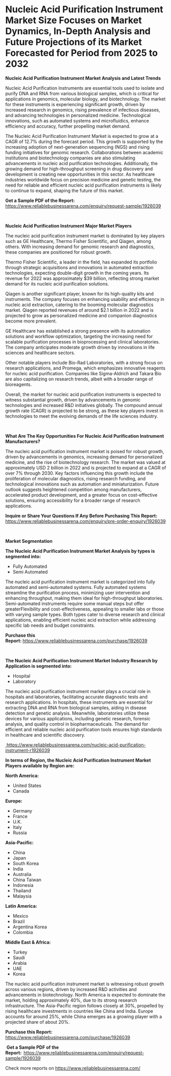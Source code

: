 <p><h1>Nucleic Acid Purification Instrument Market Size Focuses on Market Dynamics, In-Depth Analysis and Future Projections of its Market Forecasted for Period from 2025 to 2032</h1></p><p><strong>Nucleic Acid Purification Instrument Market Analysis and Latest Trends</strong></p>
<p><p>Nucleic Acid Purification Instruments are essential tools used to isolate and purify DNA and RNA from various biological samples, which is critical for applications in genomics, molecular biology, and biotechnology. The market for these instruments is experiencing significant growth, driven by increased research in genomics, rising prevalence of infectious diseases, and advancing technologies in personalized medicine. Technological innovations, such as automated systems and microfluidics, enhance efficiency and accuracy, further propelling market demand.</p><p>The Nucleic Acid Purification Instrument Market is expected to grow at a CAGR of 12.7% during the forecast period. This growth is supported by the increasing adoption of next-generation sequencing (NGS) and rising funding initiatives for genomic research. Collaborations between academic institutions and biotechnology companies are also stimulating advancements in nucleic acid purification technologies. Additionally, the growing demand for high-throughput screening in drug discovery and development is creating new opportunities in this sector. As healthcare industries worldwide focus on precision medicine and genetic testing, the need for reliable and efficient nucleic acid purification instruments is likely to continue to expand, shaping the future of this market.</p></p>
<p><strong>Get a Sample PDF of the Report:&nbsp;</strong> <a href="https://www.reliablebusinessarena.com/enquiry/request-sample/1926039?utm_campaign=1420&utm_medium=2&utm_source=Github&utm_content=ia&utm_term=28032025&utm_id=nucleic-acid-purification-instrument">https://www.reliablebusinessarena.com/enquiry/request-sample/1926039</a></p>
<p>&nbsp;</p>
<p><strong>Nucleic Acid Purification Instrument Major Market Players</strong></p>
<p><p>The nucleic acid purification instrument market is dominated by key players such as GE Healthcare, Thermo Fisher Scientific, and Qiagen, among others. With increasing demand for genomic research and diagnostics, these companies are positioned for robust growth. </p><p>Thermo Fisher Scientific, a leader in the field, has expanded its portfolio through strategic acquisitions and innovations in automated extraction technologies, expecting double-digit growth in the coming years. Its revenue for 2022 was approximately $39 billion, reflecting strong market demand for its nucleic acid purification solutions.</p><p>Qiagen is another significant player, known for its high-quality kits and instruments. The company focuses on enhancing usability and efficiency in nucleic acid extraction, catering to the booming molecular diagnostics market. Qiagen reported revenues of around $2.1 billion in 2022 and is projected to grow as personalized medicine and companion diagnostics become more prevalent.</p><p>GE Healthcare has established a strong presence with its automation solutions and workflow optimization, targeting the increasing need for scalable purification processes in bioprocessing and clinical laboratories. The company anticipates moderate growth driven by innovations in life sciences and healthcare sectors.</p><p>Other notable players include Bio-Rad Laboratories, with a strong focus on research applications, and Promega, which emphasizes innovative reagents for nucleic acid purification. Companies like Sigma-Aldrich and Takara Bio are also capitalizing on research trends, albeit with a broader range of bioreagents.</p><p>Overall, the market for nucleic acid purification instruments is expected to witness substantial growth, driven by advancements in genomic technologies and increased R&D initiatives globally. The compound annual growth rate (CAGR) is projected to be strong, as these key players invest in technologies to meet the evolving demands of the life sciences industry.</p></p>
<p>&nbsp;</p>
<p><strong>What Are The Key Opportunities For Nucleic Acid Purification Instrument Manufacturers?</strong></p>
<p><p>The nucleic acid purification instrument market is poised for robust growth, driven by advancements in genomics, increasing demand for personalized medicine, and the rise of biotechnology research. The market was valued at approximately USD 2 billion in 2022 and is projected to expand at a CAGR of over 7% through 2030. Key factors influencing this growth include the proliferation of molecular diagnostics, rising research funding, and technological innovations such as automation and miniaturization. Future outlook suggests heightened competition among manufacturers, accelerated product development, and a greater focus on cost-effective solutions, ensuring accessibility for a broader range of research applications.</p></p>
<p><strong>Inquire or Share Your Questions If Any Before Purchasing This Report:</strong> <a href="https://www.reliablebusinessarena.com/enquiry/pre-order-enquiry/1926039?utm_campaign=1420&utm_medium=2&utm_source=Github&utm_content=ia&utm_term=28032025&utm_id=nucleic-acid-purification-instrument">https://www.reliablebusinessarena.com/enquiry/pre-order-enquiry/1926039</a></p>
<p>&nbsp;</p>
<p><strong>Market Segmentation</strong></p>
<p><strong>The Nucleic Acid Purification Instrument Market Analysis by types is segmented into:</strong></p>
<p><ul><li>Fully Automated</li><li>Semi Automated</li></ul></p>
<p><p>The nucleic acid purification instrument market is categorized into fully automated and semi-automated systems. Fully automated systems streamline the purification process, minimizing user intervention and enhancing throughput, making them ideal for high-throughput laboratories. Semi-automated instruments require some manual steps but offer greaterFlexibility and cost-effectiveness, appealing to smaller labs or those with varying sample types. Both types cater to diverse research and clinical applications, enabling efficient nucleic acid extraction while addressing specific lab needs and budget constraints.</p></p>
<p><strong>Purchase this Report:&nbsp;</strong><a href="https://www.reliablebusinessarena.com/purchase/1926039?utm_campaign=1420&utm_medium=2&utm_source=Github&utm_content=ia&utm_term=28032025&utm_id=nucleic-acid-purification-instrument">https://www.reliablebusinessarena.com/purchase/1926039</a></p>
<p>&nbsp;</p>
<p><strong>The Nucleic Acid Purification Instrument Market Industry Research by Application is segmented into:</strong></p>
<p><ul><li>Hospital</li><li>Laboratory</li></ul></p>
<p><p>The nucleic acid purification instrument market plays a crucial role in hospitals and laboratories, facilitating accurate diagnostic tests and research applications. In hospitals, these instruments are essential for extracting DNA and RNA from biological samples, aiding in disease detection and genetic analysis. Meanwhile, laboratories utilize these devices for various applications, including genetic research, forensic analysis, and quality control in biopharmaceuticals. The demand for efficient and reliable nucleic acid purification tools ensures high standards in healthcare and scientific discovery.</p></p>
<p><a href="https://www.reliablebusinessarena.com/nucleic-acid-purification-instrument-r1926039?utm_campaign=1420&utm_medium=2&utm_source=Github&utm_content=ia&utm_term=28032025&utm_id=nucleic-acid-purification-instrument">&nbsp;https://www.reliablebusinessarena.com/nucleic-acid-purification-instrument-r1926039</a></p>
<p><strong>In terms of Region, the Nucleic Acid Purification Instrument Market Players available by Region are:</strong></p>
<p>
    <p> <strong> North America: </strong>
        <ul>
            <li>United States</li>
            <li>Canada</li>
        </ul>
        </p> 
    <p> <strong> Europe: </strong>
        <ul>
            <li>Germany</li>
            <li>France</li>
            <li>U.K.</li>
            <li>Italy</li>
            <li>Russia</li>
        </ul>
        </p> 
    <p> <strong> Asia-Pacific: </strong>
        <ul>
            <li>China</li>
            <li>Japan</li>
            <li>South Korea</li>
            <li>India</li>
            <li>Australia</li>
            <li>China Taiwan</li>
            <li>Indonesia</li>
            <li>Thailand</li>
            <li>Malaysia</li>
        </ul>
        </p> 
    <p> <strong> Latin America: </strong>
        <ul>
            <li>Mexico</li>
            <li>Brazil</li>
            <li>Argentina Korea</li>
            <li>Colombia</li>
        </ul>
        </p> 
    <p> <strong> Middle East & Africa: </strong>
        <ul>
            <li>Turkey</li>
            <li>Saudi</li>
            <li>Arabia</li>
            <li>UAE</li>
            <li>Korea</li>
        </ul>
    </p>
    </p>
<p><p>The nucleic acid purification instrument market is witnessing robust growth across various regions, driven by increased R&D activities and advancements in biotechnology. North America is expected to dominate the market, holding approximately 40%, due to its strong research infrastructure. The Asia-Pacific region follows closely at 30%, propelled by rising healthcare investments in countries like China and India. Europe accounts for around 25%, while China emerges as a growing player with a projected share of about 20%.</p></p>
<p><strong>Purchase this Report: </strong><a href="https://www.reliablebusinessarena.com/purchase/1926039?utm_campaign=1420&utm_medium=2&utm_source=Github&utm_content=ia&utm_term=28032025&utm_id=nucleic-acid-purification-instrument">https://www.reliablebusinessarena.com/purchase/1926039</a></p>
<p>&nbsp;<strong>Get a Sample PDF of the Report:&nbsp;&nbsp;</strong><a href="https://www.reliablebusinessarena.com/enquiry/request-sample/1926039?utm_campaign=1420&utm_medium=2&utm_source=Github&utm_content=ia&utm_term=28032025&utm_id=nucleic-acid-purification-instrument">https://www.reliablebusinessarena.com/enquiry/request-sample/1926039</a></p>
<p><strong></strong></p>
<p>Check more reports on <a href="https://www.reliablebusinessarena.com/?utm_campaign=1420&utm_medium=2&utm_source=Github&utm_content=ia&utm_term=28032025&utm_id=nucleic-acid-purification-instrument">https://www.reliablebusinessarena.com/</a></p>